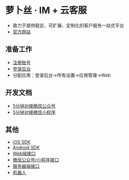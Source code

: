 # 萝卜丝 · IM + 云客服

- 致力于提供稳定、可扩展、定制化的客户服务一站式平台
- [官方网站](https://www.bytedesk.com)

## 准备工作

- [注册账号](https://www.bytedesk.com/antv/user/login)
- [登录后台](https://www.bytedesk.com/admin#/login)
- 分配应用：登录后台->所有设置->应用管理->Web

## 开发文档

- [5分钟对接微信公众号](https://github.com/Bytedesk/bytedesk-wechat/wiki/5%E5%88%86%E9%92%9F%E5%AF%B9%E6%8E%A5%E5%BE%AE%E4%BF%A1%E5%85%AC%E4%BC%97%E5%8F%B7)
- [5分钟对接微信小程序](https://github.com/Bytedesk/bytedesk-wechat/wiki/5%E5%88%86%E9%92%9F%E5%AF%B9%E6%8E%A5%E5%BE%AE%E4%BF%A1%E5%B0%8F%E7%A8%8B%E5%BA%8F)

## 其他

- [iOS SDK](https://github.com/bytedesk/bytedesk-ios)
- [Android SDK](https://github.com/bytedesk/bytedesk-android)
- [Web端接口](https://github.com/bytedesk/bytedesk-web)
- [微信公众号/小程序接口](https://github.com/bytedesk/bytedesk-wechat)
- [服务器端接口](https://github.com/bytedesk/bytedesk-server)
- [机器人](https://github.com/bytedesk/bytedesk-chatbot)
